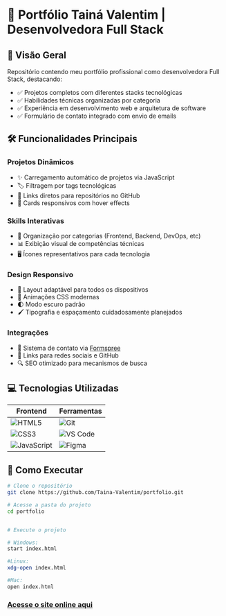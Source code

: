 ﻿# 🚀 Portfólio Tainá Valentim | Desenvolvedora Full Stack

## 🌟 Visão Geral
Repositório contendo meu portfólio profissional como desenvolvedora Full Stack, destacando:
- ✅ Projetos completos com diferentes stacks tecnológicas
- ✅ Habilidades técnicas organizadas por categoria
- ✅ Experiência em desenvolvimento web e arquitetura de software
- ✅ Formulário de contato integrado com envio de emails

## 🛠️ Funcionalidades Principais

### **Projetos Dinâmicos**
- ✨ Carregamento automático de projetos via JavaScript
- 🏷️ Filtragem por tags tecnológicas 
- 🔗 Links diretos para repositórios no GitHub
- 📱 Cards responsivos com hover effects

### **Skills Interativas**
- 🎯 Organização por categorias (Frontend, Backend, DevOps, etc)
- 📊 Exibição visual de competências técnicas
- 🖥️ Ícones representativos para cada tecnologia

### **Design Responsivo**
- 📱 Layout adaptável para todos os dispositivos
- 🎨 Animações CSS modernas
- 🌓 Modo escuro padrão
- 🖌️ Tipografia e espaçamento cuidadosamente planejados

### **Integrações**
- 📩 Sistema de contato via <a href="https://formspree.io/" target="_blank" rel="noopener noreferrer">Formspree</a>
- 🔗 Links para redes sociais e GitHub
- 🔍 SEO otimizado para mecanismos de busca

## 💻 Tecnologias Utilizadas
| Frontend           | Ferramentas          |
|--------------------|----------------------|
| ![HTML5](https://img.shields.io/badge/HTML5-E34F26?logo=html5&logoColor=white) | ![Git](https://img.shields.io/badge/Git-F05032?logo=git&logoColor=white) |
| ![CSS3](https://img.shields.io/badge/CSS3-1572B6?logo=css3&logoColor=white) | ![VS Code](https://img.shields.io/badge/VS_Code-007ACC?logo=visual-studio-code&logoColor=white) |
| ![JavaScript](https://img.shields.io/badge/JavaScript-F7DF1E?logo=javascript&logoColor=black) | ![Figma](https://img.shields.io/badge/Figma-F24E1E?logo=figma&logoColor=white) |

## 🚀 Como Executar

```bash
# Clone o repositório
git clone https://github.com/Taina-Valentim/portfolio.git

# Acesse a pasta do projeto
cd portfolio


# Execute o projeto

# Windows:
start index.html

#Linux:
xdg-open index.html

#Mac:
open index.html
```

### <a href="https://taina-valentim.github.io/Portifolio/" target="_blank" rel="noopener noreferrer">Acesse o site online aqui</a>
